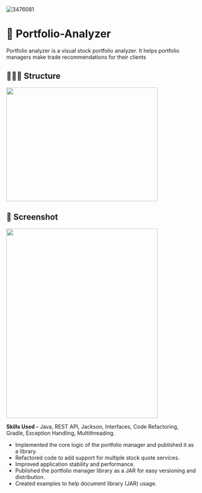 ![3476081](https://user-images.githubusercontent.com/76871563/219578109-847dd10a-38b0-45b5-a4b0-2609b6b70bbd.jpg)
<p align = "center">

# 📌 Portfolio-Analyzer
Portfolio analyzer is a visual stock portfolio analyzer. It helps portfolio managers make trade recommendations for their clients

## 👨🏽‍💻 Structure
<img src = "https://user-images.githubusercontent.com/76871563/219571725-cb7692d9-3ce5-49b5-a848-4ff06a5b85f0.png" width = "400" height = "300">

## 👀 Screenshot
<img src = "https://user-images.githubusercontent.com/76871563/219571901-fd64ee9e-12db-44ee-84fa-7ecb84277c4f.png" width = "400" height = "500">

**Skills Used -** Java, REST API, Jackson, Interfaces, Code Refactoring, Gradle, Exception Handling, Multithreading.

* Implemented the core logic of the portfolio manager and published it as a library.
* Refactored code to add support for multiple stock quote services.
* Improved application stability and performance.
* Published the portfolio manager library as a JAR for easy versioning and distribution.
* Created examples to help document library (JAR) usage.
